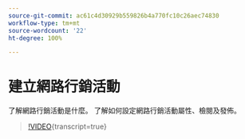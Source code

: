 ```yaml
---
source-git-commit: ac61c4d30929b559826b4a770fc10c26aec74830
workflow-type: tm+mt
source-wordcount: '22'
ht-degree: 100%

---
```

# 建立網路行銷活動

了解網路行銷活動是什麼。 了解如何設定網路行銷活動屬性、檢閱及發佈。

>[!VIDEO](https://video.tv.adobe.com/v/3449992/?quality=12&learn=on&captions=chi_hant){transcript=true}

